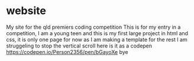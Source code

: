 # website
My site for the qld premiers coding competition
This is for my entry in a competition, I am a young teen and this is my first large project in html and css, it is only one page for now as I am making a template for the rest
I am struggeling to stop the vertical scroll
here is it as a codepen https://codepen.io/Person2356/pen/bGayoXe
bye
